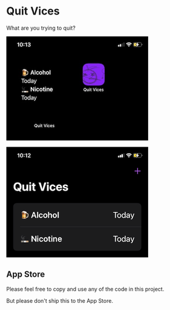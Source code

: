 # Quit Vices

What are you trying to quit?

![ss](Assets/screenshots/repo2.png)

![ss](Assets/screenshots/repo.png)

## App Store

Please feel free to copy and use any of the code in this project. 

But please don't ship this to the App Store.
